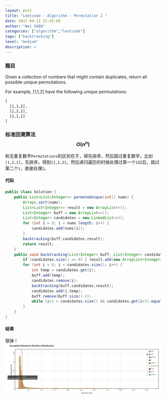 ```yaml
---
layout: post
title: "Leetcode - Algorithm - Permutation 2 "
date: 2017-04-11 15:42:08
author: "Wei SHEN"
categories: ["algorithm","leetcode"]
tags: ["backtracking"]
level: "medium"
description: >
---
```


### 题目
Given a collection of numbers that might contain duplicates, return all possible unique permutations.

For example,
[1,1,2] have the following unique permutations:
```
[
  [1,1,2],
  [1,2,1],
  [2,1,1]
]
```

### 标准回溯算法 $$O(n^n)$$
和无重复数字`Permutations`的区别在于，得先排序，然后跳过重复数字。比如`[1,2,1]`，先排序，得到`[1,1,2]`。然后递归遍历的时候处理过第一个`1`以后，跳过第二个`1`，直接处理`2`。

#### 代码
```java
public class Solution {
    public List<List<Integer>> permuteUnique(int[] nums) {
        Arrays.sort(nums);
        List<List<Integer>> result = new ArrayList<>();
        List<Integer> buff = new ArrayList<>();
        List<Integer> candidates = new LinkedList<>();
        for (int i = 0; i < nums.length; i++) {
            candidates.add(nums[i]);
        }
        backtracking(buff,candidates,result);
        return result;
    }
    public void backtracking(List<Integer> buff, List<Integer> candidates, List<List<Integer>> result) {
        if (candidates.size() == 0) { result.add(new ArrayList<Integer>(buff)); return; }
        for (int i = 0; i < candidates.size(); i++) {
            int temp = candidates.get(i);
            buff.add(temp);
            candidates.remove(i);
            backtracking(buff,candidates,result);
            candidates.add(i,temp);
            buff.remove(buff.size()-1);
            while (i+1 < candidates.size() && candidates.get(i+1).equals(candidates.get(i))) { i++; } // skip duplicates
        }
    }
}
```

#### 结果
银弹！
![permutation-2-1](/images/leetcode/permutation-2-1.png)
